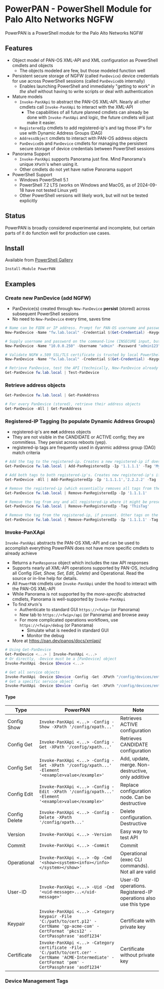# PowerPAN - PowerShell Module for Palo Alto Networks NGFW

PowerPAN is a PowerShell module for the Palo Alto Networks NGFW

## Features

- Object model of PAN-OS XML-API and XML configuration as PowerShell cmdlets and objects
  - The objects modeled are few, but those modeled function well
- Persistent secure storage of NGFW (called `PanDevice`) device credentials for use across PowerShell sessions (called `PanDeviceDb` internally)
  - Enables launching PowerShell and immediately "getting to work" *in the shell* without having to write scripts or deal with authentication
- Mature models
  - `Invoke-PanXApi` to abstract the PAN-OS XML-API. Nearly all other cmdlets call `Invoke-PanXApi` to interact with the XML-API
    - The capabilities of all future planned cmdlets can already be done with `Invoke-PanXApi` and logic, the future cmdlets will just make it easier.
  - `RegisteredIp` cmdlets to add registered-ip's and tag those IP's for use with Dynamic Address Groups (DAG)
  - `AddressObject` cmdlets to interact with PAN-OS address objects
  - `PanDeviceDb` and `PanDevice` cmdlets for managing the persistent secure storage of device credentials between PowerShell sessions
- Panorama Support
  - `Invoke-PanXApi` supports Panorama just fine. Mind Panorama's unique `XPath`'s when using it.
  - Other cmdlets do not yet have native Panorama support
- PowerShell Support
  - Windows PowerShell 5.1
  - PowerShell 7.2 LTS (works on Windows and MacOS, as of 2024-09-18 have not tested Linux yet)
  - Other PowerShell versions will likely work, but will not be tested explicitly

## Status

PowerPAN is broadly considered experimental and incomplete, but certain parts of it do function well for production use cases.

## Install

Available from [PowerShell Gallery](https://www.powershellgallery.com/packages/PowerPAN)

`Install-Module PowerPAN`

## Examples

### Create new PanDevice (add NGFW)

- PanDevice(s) created through `New-PanDevice` **persist** (stored) across subsequent PowerShell sessions
- No need to `New-PanDevice` every time, saves time

```powershell
# Name can be FQDN or IP address. Prompt for PAN-OS username and password using PSCredential (secure input)
New-PanDevice -Name "fw.lab.local" -Credential $(Get-Credential) -Keygen

# Supply username and password on the command-line (INSECURE input, but supported). IPv4 address is supported as well.
New-PanDevice -Name "10.0.0.250" -Username "admin" -Password "admin123" -Keygen

# Validate NGFW x.509 SSL/TLS certificate is trusted by local PowerShell session. Validation is disabled by default. Per device setting is persists.
New-PanDevice -Name "fw.lab.local" -Credential $(Get-Credential) -Keygen -ValidateCertificate

# Retrieve PanDevice, test the API (technically, New-PanDevice already tests, but can be used on subsequent PS sessions to verify)
Get-PanDevice fw.lab.local | Test-PanDevice
```

### Retrieve address objects

```powershell
Get-PanDevice fw.lab.local | Get-PanAddress

# For every PanDevice (stored), retrieve their address objects
Get-PanDevice -All | Get-PanAddress
```

### Registered-IP Tagging (to populate Dynamic Address Groups)

- registered-ip's are **not** address objects
- They are not visible in the CANDIDATE or ACTIVE config; they are commitless. They persist across reboots (yep).
- registered-ip tags are frequently used in dyanmic address group (DAG) match criteria

```powershell
# Add the tag to the registered-ip. Creates a new registered-ip if doesn't already exist.
Get-PanDevice fw.lab.local | Add-PanRegisteredIp -Ip '1.1.1.1' -Tag 'MyTag'

# Add both tags to both registered-ip's. Creates new registered-ip's if doesn't already exist.
Get-PanDevice -All | Add-PanRegisteredIp -Ip '1.1.1.1','2.2.2.2' -Tag 'ThisTag','ThatTag'

# Remove the registered-ip (which essentially removes all tags from the registered-ip). Can specify more than one registered-ip.
Get-PanDevice fw.lab.local | Remove-PanRegisteredIp -Ip '1.1.1.1'

# Remove the tag from any and all registered-ip where it might be present. Can specify more than one tag.
Get-PanDevice fw.lab.local | Remove-PanRegisteredIp -Tag 'ThisTag'

# Remove the tag from the registered-ip, if present. Other tags on the registered-ip are unaffected.
Get-PanDevice fw.lab.local | Remove-PanRegisteredIp -Ip '1.1.1.1' -Tag 'ThisTag'
```

### Invoke-PanXApi

`Invoke-PanXApi` abstracts the PAN-OS XML-API and can be used to accomplish everything PowerPAN does not have more specific cmdlets to already achieve

- Returns a `PanResponse` object which includes the raw API responses
- Supports nearly all XML-API operations supported by PAN-OS, including all Config *(Get, Show, Set, Edit, Delete)* and Operational. Read the source or in-line help for details.
- All `PowerPAN` cmdlets use `Invoke-PanXApi` under the hood to interact with the PAN-OS XML-API
- While Panorama is not supported by the *more-specific* abstracted cmdlets, Panorama is well-supported by `Invoke-PanXApi`
- To find `XPath`'s
  - Authenticate to standard GUI `https://<fwip>` (or Panorama)
  - New tab to `https://<fwip>/api` (or Panorama) and browse away
  - For more complicated operations workflows, use `https://<fwip>/debug` (or Panorama)
    - Simulate what is needed in standard GUI
    - Monitor the debug
- More at <https://pan.dev/panos/docs/xmlapi/>

```powershell
# Using Get-PanDevice
Get-PanDevice <...> | Invoke-PanXApi <...>
# Or directly, -Device must be a [PanDevice] object
Invoke-PanXApi -Device $Device <...>

# Get all service objects
Invoke-PanXApi -Device $Device -Config -Get -XPath "/config/devices/entry[@name='localhost.localdomain']/vsys/entry[@name='vsys1']/service"
# Get a specific service object
Invoke-PanXApi -Device $Device -Config -Get -XPath "/config/devices/entry[@name='localhost.localdomain']/vsys/entry[@name='vsys1']/service/entry[@name='tcp-443']"
```

#### Type

| Type          | PowerPAN | Note |
| ------------- | -------- | ---- |
| Config Show   | `Invoke-PanXApi <...> -Config -Show -XPath '/config/xpath...'` | Retrieves ACTIVE configuration |
| Config Get    | `Invoke-PanXApi <...> -Config -Get -XPath '/config/xpath...'`  | Retrieves CANDIDATE configuration |
| Config Set    | `Invoke-PanXApi <...> -Config -Set -XPath '/config/xpath...' -Element '<example>value</example>'`   | Add, update, merge. Non-destructive, only additive |
| Config Edit   | `Invoke-PanXApi <...> -Config -Edit -XPath '/config/xpath...' -Element '<example>value</example>'`   | Replace configuration node. Can be destructive |
| Config Delete | `Invoke-PanXApi <...> -Config -Delete -XPath '/config/xpath...'`   | Delete configuration. Destructive |
| Version       | `Invoke-PanXApi <...> -Version`   | Easy way to test API |
| Commit       |  `Invoke-PanXApi <...> -Commit`   | Commit |
| Operational   | `Invoke-PanXApi <...> -Op -Cmd '<show><system><info></info></system></show>'`   | Operational (exec CLI commands). Not all are valid |
| User-ID       | `Invoke-PanXApi <...> -Uid -Cmd '<uid-message>...</uid-message>'`   | User-ID operations. Registered-IP operations also use this type |
| Keypair       | `Invoke-PanXApi <...> -Category keypair -File 'C:/path/to/cert.p12' -CertName 'gp-acme-com' -CertFormat 'pkcs12' -CertPassphrase 'asdf1234'`| Certificate with private key |
| Certificate   | `Invoke-PanXApi <...> -Category certificate -File 'C:/path/to/cert.cer' -CertName 'ACME-Intermediate' -CertFormat 'pem' -CertPassphrase 'asdf1234'`| Certificate without private key |

### Device Management Tags
